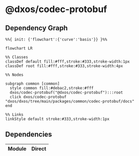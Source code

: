 # @dxos/codec-protobuf



## Dependency Graph

```mermaid
%%{ init: {'flowchart':{'curve':'basis'}} }%%

flowchart LR

%% Classes
classDef default fill:#fff,stroke:#333,stroke-width:1px
classDef root fill:#fff,stroke:#333,stroke-width:4px

%% Nodes

subgraph common [common]
  style common fill:#debac2,stroke:#fff
  dxos/codec-protobuf("@dxos/codec-protobuf"):::root
  click dxos/codec-protobuf "dxos/dxos/tree/main/packages/common/codec-protobuf/docs"
end

%% Links
linkStyle default stroke:#333,stroke-width:1px
```

## Dependencies

| Module | Direct |
|---|---|
